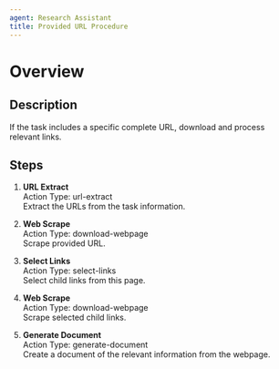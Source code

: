 ```yaml
---
agent: Research Assistant
title: Provided URL Procedure
---
```


# Overview

## Description
If the task includes a specific complete URL, download and process relevant links.

## Steps
1. **URL Extract**  
   Action Type: url-extract  
   Extract the URLs from the task information.

2. **Web Scrape**  
   Action Type: download-webpage  
   Scrape provided URL.

3. **Select Links**  
   Action Type: select-links  
   Select child links from this page.

4. **Web Scrape**  
   Action Type: download-webpage  
   Scrape selected child links.

5. **Generate Document**  
   Action Type: generate-document  
   Create a document of the relevant information from the webpage.
